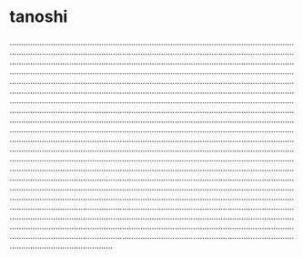 # tanoshi
.........................................................................................................................................................................................................................................................................................................................................................................................................................................................................................................................................................................................................................................................................................................................................................................................................................................................................................................................................................................................................................................................................................................................................................................................................................................................................................................................................................................................................................................................................................................................................................................................................................................................................................................................................................................................................................................................................................................................................................................................................................................................................................................................................................................................................................................................................................................................................................................................................................................................................................................................................................................................................................................................................................................................................................
